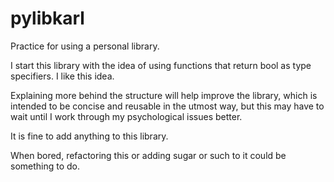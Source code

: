 # pylibkarl

Practice for using a personal library.

I start this library with the idea of using functions that return bool as type specifiers. I like this idea.

Explaining more behind the structure will help improve the library, which is intended to be concise and reusable in the utmost way, but this may have to wait until I work through my psychological issues better.

It is fine to add anything to this library.

When bored, refactoring this or adding sugar or such to it could be something to do.
